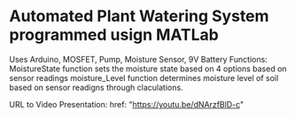 # Automated Plant Watering System programmed usign MATLab
Uses Arduino, MOSFET, Pump, Moisture Sensor, 9V Battery
Functions: 
MoistureState function sets the moisture state based on 4 options based on sensor readings 
moisture_Level function determines moisture level of soil based on sensor readigns through claculations. 

URL to Video Presentation: 
href: "https://youtu.be/dNArzfBlD-c" 
